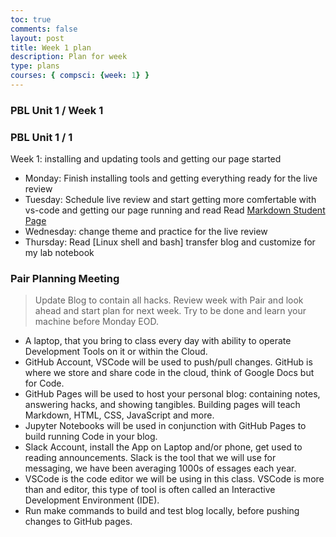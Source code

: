 ```yaml
---
toc: true
comments: false
layout: post
title: Week 1 plan
description: Plan for week
type: plans
courses: { compsci: {week: 1} }
---
```


### PBL Unit 1 / Week 1
### PBL Unit 1 / 1
Week 1: installing and updating tools and getting our page started
- Monday: Finish installing tools and getting everything ready for the live review
- Tuesday: Schedule live review and start getting more comfertable with vs-code and getting our page running and read Read [Markdown Student Page](https://nighthawkcoders.github.io/teacher//c4.3/c5.0/2023/08/17/markdown-html_fragments.html)
- Wednesday: change theme and practice for the live review
- Thursday: Read [Linux shell and bash] transfer blog and customize for my lab notebook



### Pair Planning Meeting
> Update Blog to contain all hacks.  Review week with Pair and look ahead and start plan for next week.  Try to be done and learn your machine before Monday EOD.
- A laptop, that you bring to class every day with ability to operate Development Tools on it or within the Cloud.
- GitHub Account, VSCode will be used to push/pull changes. GitHub is where we store and share code in the cloud, think of Google Docs but for Code.
- GitHub Pages will be used to host your personal blog: containing notes, answering hacks, and showing tangibles.  Building pages will teach Markdown, HTML, CSS, JavaScript and more.
- Jupyter Notebooks will be used in conjunction with GitHub Pages to build running Code in your blog.
- Slack Account, install the App on Laptop and/or phone, get used to reading announcements. Slack is the tool that we will use for messaging, we have been averaging 1000s of essages each year.
- VSCode is the code editor we will be using in this class.  VSCode is more than and editor, this type of tool is often called an Interactive Development Environment (IDE). 
- Run make commands to build and test blog locally, before pushing changes to GitHub pages.
